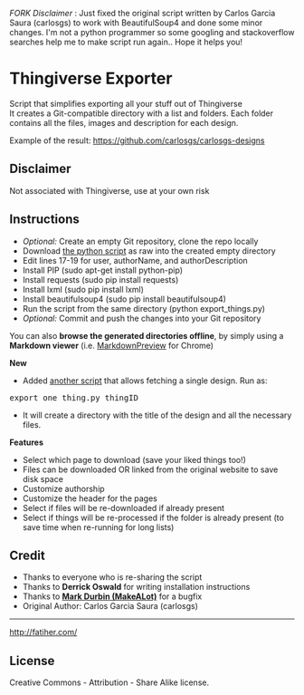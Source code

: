 _FORK Disclaimer_ : Just fixed the original script written by Carlos Garcia Saura (carlosgs) to work with BeautifulSoup4 and done some minor changes. I'm not a python programmer so some googling and stackoverflow searches help me to make script run again.. Hope it helps you!

Thingiverse Exporter
=============

Script that simplifies exporting all your stuff out of Thingiverse  
It creates a Git-compatible directory with a list and folders. Each folder contains all the files, images and description for each design.  


Example of the result: <https://github.com/carlosgs/carlosgs-designs>  


Disclaimer
--------
Not associated with Thingiverse, use at your own risk  

Instructions
--------
* _Optional:_ Create an empty Git repository, clone the repo locally
* Download [the python script](export_things.py) as raw into the created empty directory
* Edit lines 17-19 for user, authorName, and authorDescription
* Install PIP (sudo apt-get install python-pip)
* Install requests (sudo pip install requests)
* Install lxml (sudo pip install lxml)
* Install beautifulsoup4 (sudo pip install beautifulsoup4)
* Run the script from the same directory (python export_things.py)
* _Optional:_ Commit and push the changes into your Git repository

You can also **browse the generated directories offline**, by simply using a **Markdown viewer** (i.e. [MarkdownPreview](https://chrome.google.com/webstore/detail/markdown-preview/jmchmkecamhbiokiopfpnfgbidieafmd?hl=en) for Chrome)  

**New**  
* Added [another script](export_one_thing.py) that allows fetching a single design. Run as:
<pre>export_one_thing.py thingID</pre>
* It will create a directory with the title of the design and all the necessary files.

**Features**  
* Select which page to download (save your liked things too!)
* Files can be downloaded OR linked from the original website to save disk space
* Customize authorship
* Customize the header for the pages
* Select if files will be re-downloaded if already present
* Select if things will be re-processed if the folder is already present (to save time when re-running for long lists)

Credit
--------
* Thanks to everyone who is re-sharing the script
* Thanks to **Derrick Oswald** for writing installation instructions
* Thanks to [**Mark Durbin (MakeALot)**](https://twitter.com/MarkDurbin104) for a bugfix
* Original Author: Carlos Garcia Saura (carlosgs)

--------
<http://fatiher.com/>  

License
--------
Creative Commons - Attribution - Share Alike license.  


